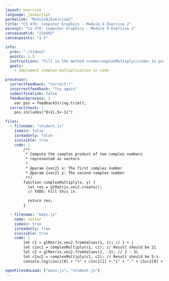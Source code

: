 ```yaml
---
layout: exercise
language: javascript
permalink: "Module8/Exercise2"
title: "CS 476: Computer Graphics - Module 9 Exercise 2"
excerpt: "CS 476: Computer Graphics - Module 9 Exercise 2"
canvasasmtid: "216603"
canvaspoints: "1.5"

info:
  prev: "./Video2"
  points: 1.5
  instructions: "Fill in the method <code>complexMultiply</code> to perform a complex multiplication between two complex numbers, using <code>vec2</code> from the glMatrix library to store the complex numbers in an array of 2 elements.  Recall that the complex product between <b>a+bi</b> and <b>c+di</b> is <b>(ac-bd) + (ad+bc)i"
  goals:
    - Implement complex multiplication in code

processor:  
  correctfeedback: "Correct!!" 
  incorrectfeedback: "Try again"
  submitformlink: false
  feedbackprocess: | 
    var pos = feedbackString.trim();
  correctcheck: |
    pos.includes("0+2i.5+-1i")

files:
  - filename: "student.js"
    ismain: false
    isreadonly: false
    isvisible: true
    code: |
        /**
         * Compute the complex product of two complex numbers 
         * represented as vectors
         * 
         * @param {vec2} x: The first complex number
         * @param {vec2} y: The second complex number
         **/
        function complexMultiply(x, y) {
          let res = glMatrix.vec2.create();
          // TODO: Fill this in.  

          return res;
        }

  - filename: "main.js"
    name: tester
    ismain: true
    isreadonly: true
    isvisible: true
    code: | 
        let c1 = glMatrix.vec2.fromValues(1, 1); // 1 + i
        let c1xc1 = complexMultiply(c1, c1); // Result should be 2i
        let c2 = glMatrix.vec2.fromValues(2, -3); // 2 - 3i
        let c1xc2 = complexMultiply(c1, c2); // Result should be 5-i
        console.log(c1xc1[0] + "+" + c1xc1[1] + "i" + "." + c1xc2[0] + "+" + c1xc2[1] + "i");

openFilesOnLoad: ["main.js", "student.js"]
---
```

